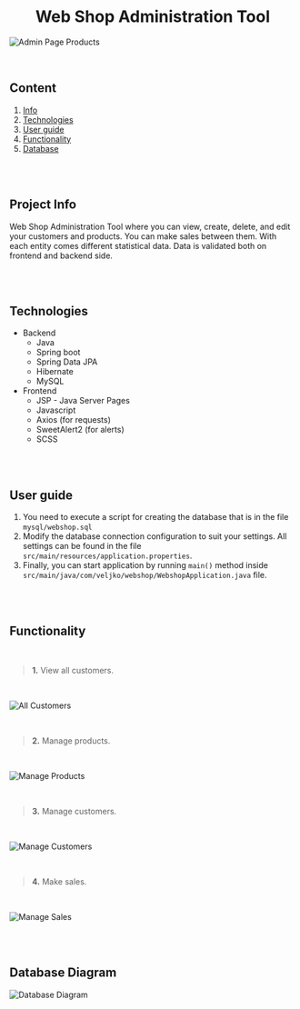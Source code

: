 <h1 align="center">Web Shop Administration Tool</h1>

![Admin Page Products](https://i.ibb.co/zXj3sWQ/products.png)

<br>

## Content
  1. [Info](#Info)
  2. [Technologies](#Technologies)
  3. [User guide](#Guide)
  4. [Functionality](#Functionality)
  5. [Database](#Database)


<br>
<br>

## <a name="Info"></a> Project Info

Web Shop Administration Tool where you can view, create, delete, and edit your customers and products.
You can make sales between them. With each entity comes different statistical data.
Data is validated both on frontend and backend side.

<br>
<br>

## <a name="Technologies"></a> Technologies
<ul>
  <li>Backend
     <ul>
       <li>Java</li>
       <li>Spring boot</li>
       <li>Spring Data JPA</li>
       <li>Hibernate</li>
       <li>MySQL</li>
    </ul>
  </li>
  <li>Frontend
     <ul>
       <li>JSP - Java Server Pages</li>
       <li>Javascript</li>
       <li>Axios (for requests)</li>
       <li>SweetAlert2 (for alerts)</li>
       <li>SCSS</li>
    </ul>  
  </li>
</ul>


<br>
<br>

## <a name="Guide"></a> User guide
1. You need to execute a script for creating the database that is in the file `mysql/webshop.sql`
2. Modify the database connection configuration to suit your settings. All settings can be found in the file `src/main/resources/application.properties`. 
3. Finally, you can start application by running `main()` method inside `src/main/java/com/veljko/webshop/WebshopApplication.java` file.


<br>
<br>

## <a name="Functionality"></a> Functionality

<br>

>**1.** View all customers.

<br>

![All Customers](https://i.ibb.co/jWp8gDz/customers.png)

<br>

>**2.** Manage products.

<br>

![Manage Products](https://i.ibb.co/gt6LTL4/add-product.png)

<br>

>**3.** Manage customers.

<br>

![Manage Customers](https://i.ibb.co/R4W6nNq/add-customer.png)


<br>

>**4.** Make sales.

<br>


![Manage Sales](https://i.ibb.co/dQjXhSt/sales.png)

<br>
<br>

## <a name="Database"></a> Database Diagram

![Database Diagram](https://i.ibb.co/BNBKbS2/er-diagram.png)
